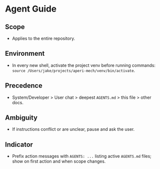 # Agent Guide

## Scope

- Applies to the entire repository.

## Environment

- In every new shell, activate the project venv before running commands: `source /Users/jake/projects/aperi-mech/venv/bin/activate`.

## Precedence

- System/Developer > User chat > deepest `AGENTS.md` > this file > other docs.

## Ambiguity

- If instructions conflict or are unclear, pause and ask the user.

## Indicator

- Prefix action messages with `AGENTS: ...` listing active `AGENTS.md` files; show on first action and when scope changes.
